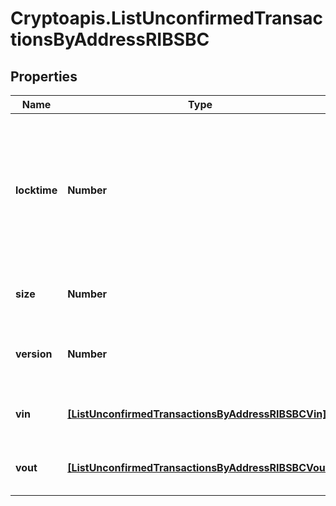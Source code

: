 # Cryptoapis.ListUnconfirmedTransactionsByAddressRIBSBC

## Properties

Name | Type | Description | Notes
------------ | ------------- | ------------- | -------------
**locktime** | **Number** | Represents the locktime on the transaction on the specific blockchain, i.e. the blockheight at which the transaction is valid. | 
**size** | **Number** | Represents the total size of this transaction. | 
**version** | **Number** | Represents the transaction&#39;s version number. | 
**vin** | [**[ListUnconfirmedTransactionsByAddressRIBSBCVin]**](ListUnconfirmedTransactionsByAddressRIBSBCVin.md) | Represents the transaction inputs. | 
**vout** | [**[ListUnconfirmedTransactionsByAddressRIBSBCVout]**](ListUnconfirmedTransactionsByAddressRIBSBCVout.md) | Represents the transaction outputs. | 


